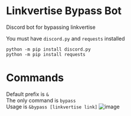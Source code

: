 # Linkvertise Bypass Bot
Discord bot for bypassing linkvertise<br>

You must have `discord.py` and `requests` installed<br>
```
python -m pip install discord.py
python -m pip install requests
```
# Commands
Default prefix is `&`<br>
The only command is `bypass`<br>
Usage is `&bypass [linkvertise link]`
![image](https://user-images.githubusercontent.com/85663797/223003173-98249f85-42de-410a-8cf7-c378e3210a01.png)
